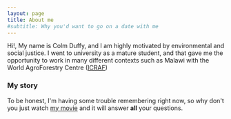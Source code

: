 ```yaml
---
layout: page
title: About me
#subtitle: Why you'd want to go on a date with me
---
```


Hi!,
My name is Colm Duffy, and I am highly motivated by environmental and social justice. I went to university as a mature student, and that gave me the opportunity to work in many different contexts such as Malawi with the World AgroForestry Centre ([ICRAF](https://www.worldagroforestry.org/))

### My story

To be honest, I'm having some trouble remembering right now, so why don't you just watch [my movie](https://en.wikipedia.org/wiki/The_Princess_Bride_%28film%29) and it will answer **all** your questions.
